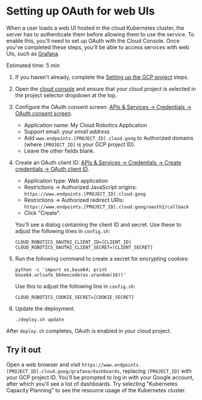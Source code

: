 # Setting up OAuth for web UIs

When a user loads a web UI hosted in the cloud Kubernetes cluster, the server has to authenticate them before allowing them to use the service.
To enable this, you'll need to set up OAuth with the Cloud Console.
Once you've completed these steps, you'll be able to access services with web UIs, such as [Grafana](https://grafana.com/).

Estimated time: 5 min

1. If you haven't already, complete the [Setting up the GCP project](../quickstart.md) steps.

1. Open the [cloud console](https://console.cloud.google.com/) and ensure that
     your cloud project is selected in the project selector dropdown at the top.

1. Configure the OAuth consent screen: [APIs & Services → Credentials → OAuth consent screen](https://console.cloud.google.com/apis/credentials/consent).
   * Application name: My Cloud Robotics Application
   * Support email: *your email address*
   * Add `www.endpoints.[PROJECT_ID].cloud.goog` to Authorized domains (where `[PROJECT_ID]` is your GCP project ID).
   * Leave the other fields blank.

1. Create an OAuth client ID: [APIs & Services → Credentials → Create credentials → OAuth client ID](https://console.cloud.google.com/apis/credentials/oauthclient).
   * Application type: Web application
   * Restrictions → Authorized JavaScript origins:<br/>
   `https://www.endpoints.[PROJECT_ID].cloud.goog`
   * Restrictions → Authorized redirect URIs: <br/>
   `https://www.endpoints.[PROJECT_ID].cloud.goog/oauth2/callback`
   * Click "Create".

    You'll see a dialog containing the client ID and secret. Use these to adjust the following lines in `config.sh`:

    ```shell
    CLOUD_ROBOTICS_OAUTH2_CLIENT_ID=[CLIENT_ID]
    CLOUD_ROBOTICS_OAUTH2_CLIENT_SECRET=[CLIENT_SECRET]
    ```

1. Run the following command to create a secret for encrypting cookies:

    ```shell
    python -c 'import os,base64; print base64.urlsafe_b64encode(os.urandom(16))'
    ```

    Use this to adjust the following line in `config.sh`:

    ```shell
    CLOUD_ROBOTICS_COOKIE_SECRET=[COOKIE_SECRET]
    ```

1. Update the deployment.

    ```shell
    ./deploy.sh update
    ```

After `deploy.sh` completes, OAuth is enabled in your cloud project.

## Try it out

Open a web browser and visit `https://www.endpoints.[PROJECT_ID].cloud.goog/grafana/dashboards`, replacing `[PROJECT_ID]` with your GCP project ID.
You'll be prompted to log in with your Google account, after which you'll see a list of dashboards.
Try selecting "Kubernetes Capacity Planning" to see the resource usage of the Kubernetes cluster.
